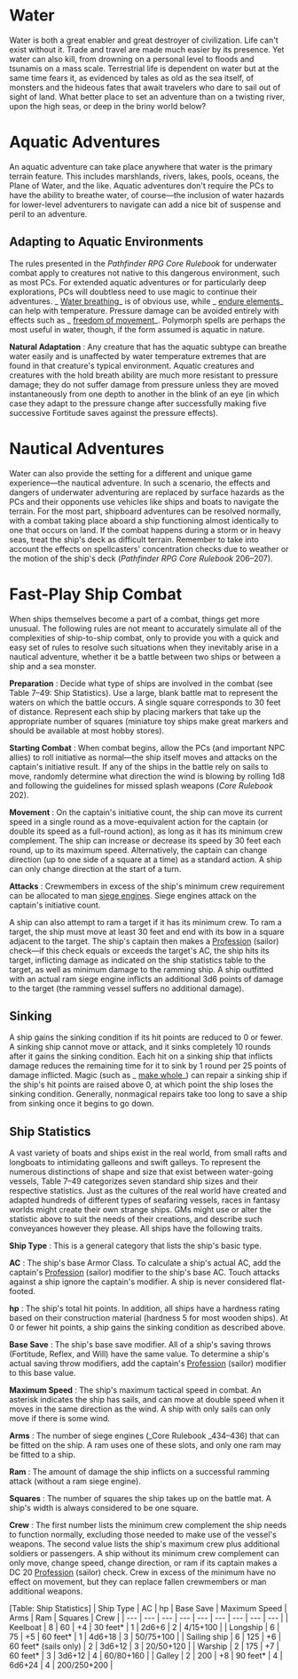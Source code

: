 # Water

Water is both a great enabler and great destroyer of civilization. Life can't exist without it. Trade and travel are made much easier by its presence. Yet water can also kill, from drowning on a personal level to floods and tsunamis on a mass scale. Terrestrial life is dependent on water but at the same time fears it, as evidenced by tales as old as the sea itself, of monsters and the hideous fates that await travelers who dare to sail out of sight of land. What better place to set an adventure than on a twisting river, upon the high seas, or deep in the briny world below?

# Aquatic Adventures

An aquatic adventure can take place anywhere that water is the primary terrain feature. This includes marshlands, rivers, lakes, pools, oceans, the Plane of Water, and the like. Aquatic adventures don't require the PCs to have the ability to breathe water, of course—the inclusion of water hazards for lower-level adventurers to navigate can add a nice bit of suspense and peril to an adventure.

## Adapting to Aquatic Environments

The rules presented in the _Pathfinder RPG Core Rulebook_ for underwater combat apply to creatures not native to this dangerous environment, such as most PCs. For extended aquatic adventures or for particularly deep explorations, PCs will doubtless need to use magic to continue their adventures. _ [Water breathing](../spells/waterBreathing#_water-breathing)_ is of obvious use, while _ [endure elements](../spells/endureElements#_endure-elements)_ can help with temperature. Pressure damage can be avoided entirely with effects such as _ [freedom of movement](../spells/freedomOfMovement#_freedom-of-movement)_. Polymorph spells are perhaps the most useful in water, though, if the form assumed is aquatic in nature.

**Natural Adaptation** : Any creature that has the aquatic subtype can breathe water easily and is unaffected by water temperature extremes that are found in that creature's typical environment. Aquatic creatures and creatures with the hold breath ability are much more resistant to pressure damage; they do not suffer damage from pressure unless they are moved instantaneously from one depth to another in the blink of an eye (in which case they adapt to the pressure change after successfully making five successive Fortitude saves against the pressure effects).

# Nautical Adventures

Water can also provide the setting for a different and unique game experience—the nautical adventure. In such a scenario, the effects and dangers of underwater adventuring are replaced by surface hazards as the PCs and their opponents use vehicles like ships and boats to navigate the terrain. For the most part, shipboard adventures can be resolved normally, with a combat taking place aboard a ship functioning almost identically to one that occurs on land. If the combat happens during a storm or in heavy seas, treat the ship's deck as difficult terrain. Remember to take into account the effects on spellcasters' concentration checks due to weather or the motion of the ship's deck (_Pathfinder RPG Core Rulebook_ 206–207).

# Fast-Play Ship Combat

When ships themselves become a part of a combat, things get more unusual. The following rules are not meant to accurately simulate all of the complexities of ship-to-ship combat, only to provide you with a quick and easy set of rules to resolve such situations when they inevitably arise in a nautical adventure, whether it be a battle between two ships or between a ship and a sea monster.

**Preparation** : Decide what type of ships are involved in the combat (see Table 7–49: Ship Statistics). Use a large, blank battle mat to represent the waters on which the battle occurs. A single square corresponds to 30 feet of distance. Represent each ship by placing markers that take up the appropriate number of squares (miniature toy ships make great markers and should be available at most hobby stores).

**Starting Combat** : When combat begins, allow the PCs (and important NPC allies) to roll initiative as normal—the ship itself moves and attacks on the captain's initiative result. If any of the ships in the battle rely on sails to move, randomly determine what direction the wind is blowing by rolling 1d8 and following the guidelines for missed splash weapons (_Core Rulebook_ 202).

**Movement** : On the captain's initiative count, the ship can move its current speed in a single round as a move-equivalent action for the captain (or double its speed as a full-round action), as long as it has its minimum crew complement. The ship can increase or decrease its speed by 30 feet each round, up to its maximum speed. Alternatively, the captain can change direction (up to one side of a square at a time) as a standard action. A ship can only change direction at the start of a turn.

**Attacks** : Crewmembers in excess of the ship's minimum crew requirement can be allocated to man [siege engines](../environment#_siege-engines). Siege engines attack on the captain's initiative count.

A ship can also attempt to ram a target if it has its minimum crew. To ram a target, the ship must move at least 30 feet and end with its bow in a square adjacent to the target. The ship's captain then makes a [Profession](../skills/profession#_profession) (sailor) check—if this check equals or exceeds the target's AC, the ship hits its target, inflicting damage as indicated on the ship statistics table to the target, as well as minimum damage to the ramming ship. A ship outfitted with an actual ram siege engine inflicts an additional 3d6 points of damage to the target (the ramming vessel suffers no additional damage).

## Sinking

A ship gains the sinking condition if its hit points are reduced to 0 or fewer. A sinking ship cannot move or attack, and it sinks completely 10 rounds after it gains the sinking condition. Each hit on a sinking ship that inflicts damage reduces the remaining time for it to sink by 1 round per 25 points of damage inflicted. Magic (such as _ [make whole](../spells/makeWhole#_make-whole)_) can repair a sinking ship if the ship's hit points are raised above 0, at which point the ship loses the sinking condition. Generally, nonmagical repairs take too long to save a ship from sinking once it begins to go down.

## Ship Statistics

A vast variety of boats and ships exist in the real world, from small rafts and longboats to intimidating galleons and swift galleys. To represent the numerous distinctions of shape and size that exist between water-going vessels, Table 7–49 categorizes seven standard ship sizes and their respective statistics. Just as the cultures of the real world have created and adapted hundreds of different types of seafaring vessels, races in fantasy worlds might create their own strange ships. GMs might use or alter the statistic above to suit the needs of their creations, and describe such conveyances however they please. All ships have the following traits.

**Ship Type** : This is a general category that lists the ship's basic type.

**AC** : The ship's base Armor Class. To calculate a ship's actual AC, add the captain's [Profession](../skills/profession#_profession) (sailor) modifier to the ship's base AC. Touch attacks against a ship ignore the captain's modifier. A ship is never considered flat-footed.

**hp** : The ship's total hit points. In addition, all ships have a hardness rating based on their construction material (hardness 5 for most wooden ships). At 0 or fewer hit points, a ship gains the sinking condition as described above.

**Base Save** : The ship's base save modifier. All of a ship's saving throws (Fortitude, Reflex, and Will) have the same value. To determine a ship's actual saving throw modifiers, add the captain's [Profession](../skills/profession#_profession) (sailor) modifier to this base value.

**Maximum Speed** : The ship's maximum tactical speed in combat. An asterisk indicates the ship has sails, and can move at double speed when it moves in the same direction as the wind. A ship with only sails can only move if there is some wind.

**Arms** : The number of siege engines (_Core Rulebook _434–436) that can be fitted on the ship. A ram uses one of these slots, and only one ram may be fitted to a ship.

**Ram** : The amount of damage the ship inflicts on a successful ramming attack (without a ram siege engine).

**Squares** : The number of squares the ship takes up on the battle mat. A ship's width is always considered to be one square.

**Crew** : The first number lists the minimum crew complement the ship needs to function normally, excluding those needed to make use of the vessel's weapons. The second value lists the ship's maximum crew plus additional soldiers or passengers. A ship without its minimum crew complement can only move, change speed, change direction, or ram if its captain makes a DC 20 [Profession](../skills/profession#_profession) (sailor) check. Crew in excess of the minimum have no effect on movement, but they can replace fallen crewmembers or man additional weapons.

[Table: Ship Statistics]
| Ship Type | AC | hp | Base Save | Maximum Speed | Arms | Ram | Squares | Crew |
| --- | --- | --- | --- | --- | --- | --- | --- | --- |
| Keelboat | 8 | 60 | +4 | 30 feet\* | 1 | 2d6+6 | 2 | 4/15+100 |
| Longship | 6 | 75 | +5 | 60 feet\* | 1 | 4d6+18 | 3 | 50/75+100 |
| Sailing ship | 6 | 125 | +6 | 60 feet\* (sails only) | 2 | 3d6+12 | 3 | 20/50+120 |
| Warship | 2 | 175 | +7 | 60 feet\* | 3 | 3d6+12 | 4 | 60/80+160 |
| Galley | 2 | 200 | +8 | 90 feet\* | 4 | 6d6+24 | 4 | 200/250+200 |

